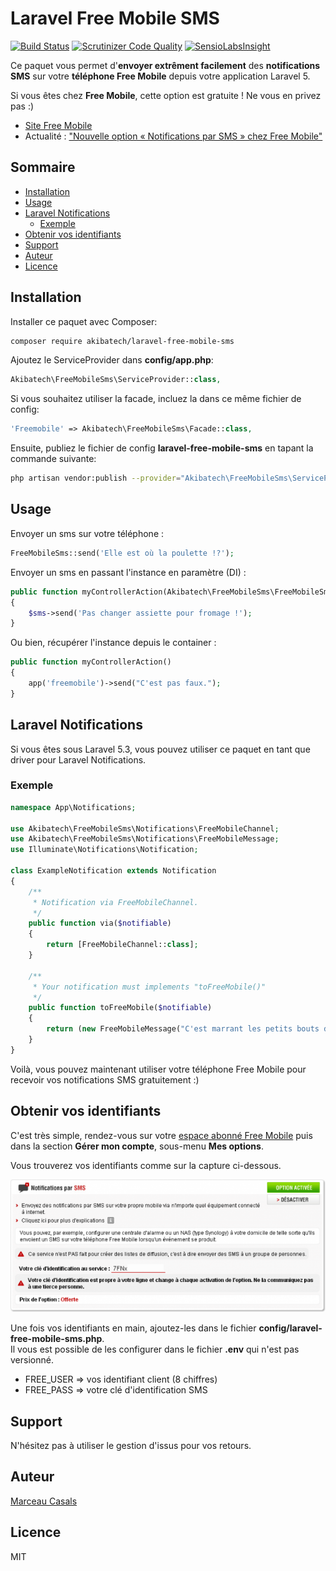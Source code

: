 # Laravel Free Mobile SMS

[![Build Status](https://scrutinizer-ci.com/g/AkibaTech/laravel-free-mobile-sms/badges/build.png?b=master)](https://scrutinizer-ci.com/g/AkibaTech/laravel-free-mobile-sms/build-status/master) [![Scrutinizer Code Quality](https://scrutinizer-ci.com/g/AkibaTech/laravel-free-mobile-sms/badges/quality-score.png?b=master)](https://scrutinizer-ci.com/g/AkibaTech/laravel-free-mobile-sms/?branch=master) [![SensioLabsInsight](https://insight.sensiolabs.com/projects/4de86e1b-49fb-4dea-8581-2005bffae265/mini.png)](https://insight.sensiolabs.com/projects/4de86e1b-49fb-4dea-8581-2005bffae265)

Ce paquet vous permet d'**envoyer extrêment facilement** des **notifications SMS** sur votre **téléphone Free Mobile** depuis votre application Laravel 5.  

Si vous êtes chez **Free Mobile**, cette option est gratuite ! Ne vous en privez pas :)

- [Site Free Mobile](https://mobile.free.fr)
- Actualité : ["Nouvelle option « Notifications par SMS » chez Free Mobile"](https://www.freenews.fr/freenews-edition-nationale-299/free-mobile-170/nouvelle-option-notifications-par-sms-chez-free-mobile-14817)

## Sommaire

- [Installation](#installation)
- [Usage](#usage)
- [Laravel Notifications](#laravel-notifications)
    - [Exemple](#exemple)
- [Obtenir vos identifiants](#obtenir-vos-identifiants)
- [Support](#support)
- [Auteur](#auteur)
- [Licence](#licence)

## Installation

Installer ce paquet avec Composer:  
```bash
composer require akibatech/laravel-free-mobile-sms
```

Ajoutez le ServiceProvider dans **config/app.php**:  
```php
Akibatech\FreeMobileSms\ServiceProvider::class,
```

Si vous souhaitez utiliser la facade, incluez la dans ce même fichier de config:  
```php
'Freemobile' => Akibatech\FreeMobileSms\Facade::class,
```

Ensuite, publiez le fichier de config **laravel-free-mobile-sms** en tapant la commande suivante:  
```bash
php artisan vendor:publish --provider="Akibatech\FreeMobileSms\ServiceProvider"
```

## Usage

Envoyer un sms sur votre téléphone :
```php
FreeMobileSms::send('Elle est où la poulette !?');
```

Envoyer un sms en passant l'instance en paramètre (DI) :
```php
public function myControllerAction(Akibatech\FreeMobileSms\FreeMobileSms $client)
{
    $sms->send('Pas changer assiette pour fromage !');
}
```

Ou bien, récupérer l'instance depuis le container :
```php
public function myControllerAction()
{
    app('freemobile')->send("C'est pas faux.");
}
```

## Laravel Notifications

Si vous êtes sous Laravel 5.3, vous pouvez utiliser ce paquet en tant que driver pour Laravel Notifications.

### Exemple 

```php
namespace App\Notifications;

use Akibatech\FreeMobileSms\Notifications\FreeMobileChannel;
use Akibatech\FreeMobileSms\Notifications\FreeMobileMessage;
use Illuminate\Notifications\Notification;

class ExampleNotification extends Notification
{
    /**
     * Notification via FreeMobileChannel.
     */
    public function via($notifiable)
    {
        return [FreeMobileChannel::class];
    }

    /**
     * Your notification must implements "toFreeMobile()"
     */
    public function toFreeMobile($notifiable)
    {
    	return (new FreeMobileMessage("C'est marrant les petits bouts de fromage par terre. C'est ça que vous appelez une fondue ?"));
    }
}
```

Voilà, vous pouvez maintenant utiliser votre téléphone Free Mobile pour recevoir vos notifications SMS gratuitement :)

## Obtenir vos identifiants

C'est très simple, rendez-vous sur votre [espace abonné Free Mobile](https://mobile.free.fr/moncompte/) puis dans la section **Gérer mon compte**, sous-menu **Mes options**.

Vous trouverez vos identifiants comme sur la capture ci-dessous.  

![Capture compte Free Mobile](capture.png)

Une fois vos identifiants en main, ajoutez-les dans le fichier **config/laravel-free-mobile-sms.php**.  
Il vous est possible de les configurer dans le fichier **.env** qui n'est pas versionné.  

- FREE_USER => vos identifiant client (8 chiffres)
- FREE_PASS => votre clé d'identification SMS

## Support

N'hésitez pas à utiliser le gestion d'issus pour vos retours.

## Auteur

[Marceau Casals](https://marceau.casals.fr)

## Licence

MIT
